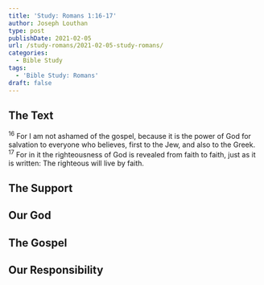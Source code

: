 ```yaml
---
title: 'Study: Romans 1:16-17'
author: Joseph Louthan
type: post
publishDate: 2021-02-05
url: /study-romans/2021-02-05-study-romans/
categories:
  - Bible Study
tags:
  - 'Bible Study: Romans'
draft: false
---
```

## The Text

<sup>16</sup> For I am not ashamed of the gospel, because it is the power of God for salvation to everyone who believes, first to the Jew, and also to the Greek. <sup>17</sup> For in it the righteousness of God is revealed from faith to faith, just as it is written: The righteous will live by faith.

## The Support

## Our God

## The Gospel

## Our Responsibility
